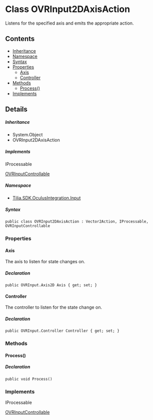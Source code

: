 # Class OVRInput2DAxisAction

Listens for the specified axis and emits the appropriate action.

## Contents

* [Inheritance]
* [Namespace]
* [Syntax]
* [Properties]
  * [Axis]
  * [Controller]
* [Methods]
  * [Process()]
* [Implements]

## Details

##### Inheritance

* System.Object
* OVRInput2DAxisAction

##### Implements

IProcessable

[OVRInputControllable]

##### Namespace

* [Tilia.SDK.OculusIntegration.Input]

##### Syntax

```
public class OVRInput2DAxisAction : Vector2Action, IProcessable, OVRInputControllable
```

### Properties

#### Axis

The axis to listen for state changes on.

##### Declaration

```
public OVRInput.Axis2D Axis { get; set; }
```

#### Controller

The controller to listen for the state change on.

##### Declaration

```
public OVRInput.Controller Controller { get; set; }
```

### Methods

#### Process()

##### Declaration

```
public void Process()
```

### Implements

IProcessable

[OVRInputControllable]

[Tilia.SDK.OculusIntegration.Input]: README.md
[OVRInputControllable]: OVRInputControllable.md
[Inheritance]: #Inheritance
[Namespace]: #Namespace
[Syntax]: #Syntax
[Properties]: #Properties
[Axis]: #Axis
[Controller]: #Controller
[Methods]: #Methods
[Process()]: #Process
[Implements]: #Implements
